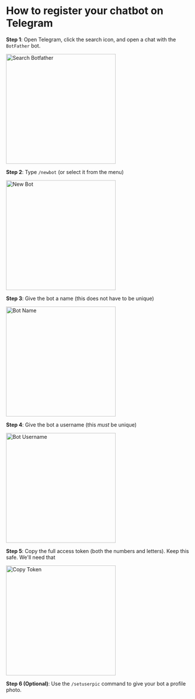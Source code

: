 # How to register your chatbot on Telegram

**Step 1**: Open Telegram, click the search icon, and open a chat with the `BotFather` bot.

<img src="docs/img/search-botfather.png" alt="Search Botfather" width="300"> 

**Step 2**: Type `/newbot` (or select it from the menu)

<img src="docs/img/newbot.png" alt="New Bot" width="300"> 

**Step 3**: Give the bot a name (this does not have to be unique)

<img src="docs/img/bot-name.png" alt="Bot Name" width="300"> 

**Step 4**: Give the bot a username (this *must* be unique)

<img src="docs/img/bot-username.png" alt="Bot Username" width="300"> 

**Step 5**: Copy the full access token (both the numbers and letters). Keep this safe. We'll need that

<img src="docs/img/copy-token.png" alt="Copy Token" width="300"> 

**Step 6 (Optional)**: Use the `/setuserpic` command to give your bot a profile photo.